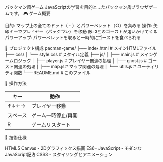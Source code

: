 パックマン風ゲーム
JavaScriptの学習を目的としたパックマン風ブラウザゲームです。
🎮 ゲーム概要

目的: マップ上の全てのドット（・）とパワーペレット（○）を集める
操作: 矢印キーでプレイヤー（パックマン）を移動
敵: 3匹のゴーストが追いかけてくる
パワーアップ: パワーペレットを取ると一時的にゴーストを食べられる

📁 プロジェクト構成
pacman-game/
├── index.html          # メインHTMLファイル
├── css/
│   └── style.css       # スタイル定義
├── js/
│   ├── main.js         # メインゲームロジック
│   ├── player.js       # プレイヤー関連の処理
│   ├── ghost.js        # ゴースト関連の処理
│   ├── map.js          # マップ関連の処理
│   └── utils.js        # ユーティリティ関数
└── README.md           # このファイル

🎯 操作方法

| キー      | 動作                |
|-----------|---------------------|
| ↑↓←→      | プレイヤー移動      |
| スペース  | ゲーム一時停止/再開 |
| R         | ゲームリスタート    |

🔧 技術仕様

HTML5 Canvas - 2Dグラフィックス描画
ES6+ JavaScript - モダンなJavaScript記法
CSS3 - スタイリングとアニメーション